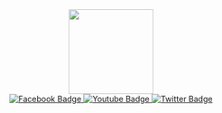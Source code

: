 <div id="header" align="center">
  <img src="https://media.giphy.com/media/g01P1Z9IjHtsf5TjQm/giphy.gif" width="150" height="150" />
</div>

<div id="badges" align="center">
  <a href="your-linkedin-URL">
    <img src="https://img.shields.io/badge/Facebook-blue?style=for-the-badge&logo=facebook&logoColor=white" alt="Facebook Badge"/>
  </a>
  <a href="your-youtube-URL">
    <img src="https://img.shields.io/badge/YouTube-red?style=for-the-badge&logo=youtube&logoColor=white" alt="Youtube Badge"/>
  </a>
  <a href="your-twitter-URL">
    <img src="https://img.shields.io/badge/Twitter-blue?style=for-the-badge&logo=twitter&logoColor=white" alt="Twitter Badge"/>
  </a>
</div>
